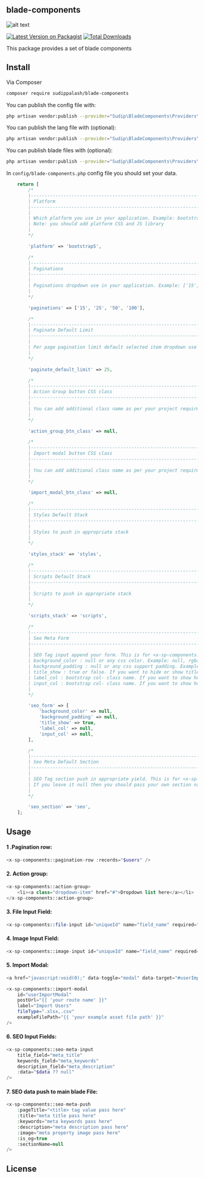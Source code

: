 ## blade-components

![alt text](https://github.com/sudippalash/blade-components/blob/master/img.jpg?raw=true)


[![Latest Version on Packagist][ico-version]][link-packagist]
[![Total Downloads][ico-downloads]][link-downloads]


This package provides a set of blade components


## Install

Via Composer

```bash
composer require sudippalash/blade-components
```

You can publish the config file with:

```bash
php artisan vendor:publish --provider="Sudip\BladeComponents\Providers\AppServiceProvider" --tag=config
```

You can publish the lang file with (optional):

```bash
php artisan vendor:publish --provider="Sudip\BladeComponents\Providers\AppServiceProvider" --tag=lang
```

You can publish blade files with (optional):

```bash
php artisan vendor:publish --provider="Sudip\BladeComponents\Providers\AppServiceProvider" --tag=views
```

In `config/blade-components.php` config file you should set your data.

```php
    return [
        /*
        |--------------------------------------------------------------------------
        | Platform
        |--------------------------------------------------------------------------
        |
        | Which platform you use in your application. Example: bootstrap3 or bootstrap4 or bootstrap5
        | Note: you should add platform CSS and JS library
        | 
        */

        'platform' => 'bootstrap5',

        /*
        |--------------------------------------------------------------------------
        | Paginations
        |--------------------------------------------------------------------------
        |
        | Paginations dropdown use in your application. Example: ['15', '25', '50', '100']
        | 
        */

        'paginations' => ['15', '25', '50', '100'],

        /*
        |--------------------------------------------------------------------------
        | Paginate Default Limit
        |--------------------------------------------------------------------------
        |
        | Per page pagination limit default selected item dropdown use in your application. Example: 15 / 25 / 50 / 100
        | 
        */

        'paginate_default_limit' => 25,

        /*
        |--------------------------------------------------------------------------
        | Action Group button CSS class
        |--------------------------------------------------------------------------
        |
        | You can add additional class name as per your project requirment
        | 
        */

        'action_group_btn_class' => null,

        /*
        |--------------------------------------------------------------------------
        | Import modal button CSS class
        |--------------------------------------------------------------------------
        |
        | You can add additional class name as per your project requirment
        | 
        */

        'import_modal_btn_class' => null,

        /*
        |--------------------------------------------------------------------------
        | Styles Default Stack
        |--------------------------------------------------------------------------
        |
        | Styles to push in appropriate stack
        | 
        */

        'styles_stack' => 'styles',

        /*
        |--------------------------------------------------------------------------
        | Scripts Default Stack
        |--------------------------------------------------------------------------
        |
        | Scripts to push in appropriate stack
        | 
        */

        'scripts_stack' => 'scripts',

        /*
        |--------------------------------------------------------------------------
        | Seo Meta Form
        |--------------------------------------------------------------------------
        |
        | SEO Tag input append your form. This is for <x-sp-components::seo-meta-input /> component.
        | background_color : null or any css color. Example: null, rgba(0,0,0,.02), #fofofo
        | background_padding : null or any css support padding. Example: null, 15px, 1rem
        | title_show : true or false. If you want to hide or show title.
        | label_col : bootstrap col- class name. If you want to show horizontal label otherwise leave it to null. Example: null, col-md-*
        | input_col : bootstrap col- class name. If you want to show horizontal input otherwise leave it to null. Example: null, col-md-*
        | 
        */

        'seo_form' => [
            'background_color' => null,
            'background_padding' => null,
            'title_show' => true,
            'label_col' => null,
            'input_col' => null,
        ],

        /*
        |--------------------------------------------------------------------------
        | Seo Meta Default Section
        |--------------------------------------------------------------------------
        |
        | SEO Tag section push in appropriate yield. This is for <x-sp-components::seo-meta-push /> component.
        | If you leave it null then you should pass your own section name to sectionName parameter.
        | 
        */

        'seo_section' => 'seo',
    ];
```

## Usage

#### 1 .Pagination row:
```php
<x-sp-components::pagination-row :records="$users" />
```

#### 2. Action group:
```php
<x-sp-components::action-group>
    <li><a class="dropdown-item" href="#">Dropdown list here</a></li>
</x-sp-components::action-group>
```

#### 3. File Input Field:
```php
<x-sp-components::file-input id="uniqueId" name="field_name" required="required" path="https://exapmle.com/file.pdf" />
```

#### 4. Image Input Field:
```php
<x-sp-components::image-input id="uniqueId" name="field_name" required="required" path="https://exapmle.com/image.png" />
```

#### 5. Import Modal:
```php
<a href="javascript:void(0);" data-toggle="modal" data-target="#userImportModal">Import Users</a>

<x-sp-components::import-modal 
    id="userImportModal" 
    postUrl="{{ 'your route name' }}" 
    label="Import Users" 
    fileType=".xlsx,.csv" 
    exampleFilePath="{{ 'your example asset file path' }}" 
/>
```

#### 6. SEO Input Fields:
```php
<x-sp-components::seo-meta-input 
    title_field="meta_title" 
    keywords_field="meta_keywords" 
    description_field="meta_description" 
    :data="$data ?? null" 
/>
```

#### 7. SEO data push to main blade File:
```php
<x-sp-components::seo-meta-push
    :pageTitle="<title> tag value pass here"
    :title="meta title pass here"
    :keywords="meta keywords pass here"
    :description="meta description pass here"
    :image="meta property image pass here"
    :is_og=true
    :sectionName=null
/>
```

## License

<!-- The MIT License (MIT). Please see [License File](LICENSE.md) for more information. -->

[ico-version]: https://img.shields.io/packagist/v/sudippalash/blade-components?style=flat-square
[ico-downloads]: https://img.shields.io/packagist/dt/sudippalash/blade-components?style=flat-square
[ico-license]: https://img.shields.io/github/license/sudippalash/blade-components?style=flat-square
[link-packagist]: https://packagist.org/packages/sudippalash/blade-components
[link-downloads]: https://packagist.org/packages/sudippalash/blade-components
[link-author]: https://github.com/sudippalash
